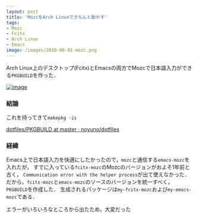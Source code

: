 ```yaml
---
layout: post
title: 'MozcをArch Linuxできちんと動かす'
tags:
- Mozc
- Fcitx
- Arch Linux
- Emacs
image: /images/2018-06-01-mozc.png
---
```


Arch Linux上のデスクトップ(Fcitx)とEmacsの両方でMozcで日本語入力ができる`PKGBUILD`を作った．

[![image]({{page.image}})]({{page.image}})

### 結論

これを持ってきて`makepkg -is`

[dotfiles/PKGBUILD at master · noyuno/dotfiles](https://github.com/noyuno/dotfiles/blob/master/arch/pkgbuild/mozc/PKGBUILD)

### 経緯

Emacs上で日本語入力を快適にしたかったので，`mozc`と通信する`emacs-mozc`を入れたが，
すでに入っている`fcitx-mozc`のMozcのバージョンがおよそ1年前と古く，
`Communication error with the helper process`が出て使えなかった．
だから，`fcitx-mozc`と`emacs-mozc`のソースのバージョンを統一すべく，`PKGBUILD`を作成した．
生成されるパッケージは`my-fcitx-mozc`および`my-emacs-mozc`である．

エラーがいろいろなところから出たため，大変だった


